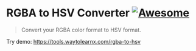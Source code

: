 # RGBA to HSV Converter [![Awesome](https://cdn.rawgit.com/sindresorhus/awesome/d7305f38d29fed78fa85652e3a63e154dd8e8829/media/badge.svg)](https://github.com/sindresorhus/awesome)

>Convert your RGBA color format to HSV format.

Try demo: https://tools.waytolearnx.com/rgba-to-hsv
